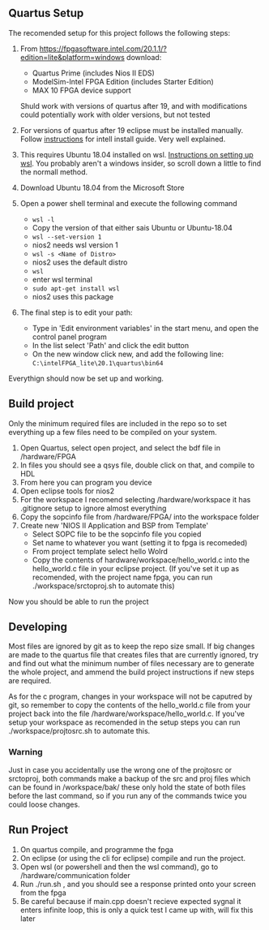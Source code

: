## Quartus Setup

The recomended setup for this project follows the following steps:

1. From https://fpgasoftware.intel.com/20.1.1/?edition=lite&platform=windows download:
    - Quartus Prime (includes Nios II EDS)
    - ModelSim-Intel FPGA Edition (includes Starter Edition)
    - MAX 10 FPGA device support

    Shuld work with versions of quartus after 19, and with modifications could potentially work with older versions, but not tested
2. For versions of quartus after 19 eclipse must be installed manually. Follow [instructions](https://www.intel.com/content/altera-www/global/en_us/index/support/support-resources/knowledge-base/tools/2019/why-does-the-nios--ii-not-installed-after-full-installation-of-t.html) for intell install guide. Very well explained.
3. This requires Ubuntu 18.04 installed on wsl. [Instructions on setting up wsl](https://docs.microsoft.com/en-us/windows/wsl/install-win10). You probably aren't a windows insider, so scroll down a little to find the normall method.
4. Download Ubuntu 18.04 from the Microsoft Store
5. Open a power shell terminal and execute the following command
    - ``` wsl -l ```
    - Copy the version of that either sais Ubuntu or Ubuntu-18.04
    - ``` wsl --set-version 1 ```
    - nios2 needs wsl version 1
    - ``` wsl -s <Name of Distro> ```
    - nios2 uses the default distro
    - ``` wsl ```
    - enter wsl terminal
    - ``` sudo apt-get install wsl ```
    - nios2 uses this package
6. The final step is to edit your path:
    - Type in 'Edit environment variables' in the start menu, and open the control panel program
    - In the list select 'Path' and click the edit button
    - On the new window click new, and add the following line:
        ``` C:\intelFPGA_lite\20.1\quartus\bin64 ```

Everythign should now be set up and working.

## Build project

Only the minimum required files are included in the repo so to set everything up a few files need to be compiled on your system.

1. Open Quartus, select open project, and select the bdf file in /hardware/FPGA
2. In files you should see a qsys file, double click on that, and compile to HDL
3. From here you can program you device
4. Open eclipse tools for nios2
5. For the workspace I recomend selecting /hardware/workspace it has .gitignore setup to ignore almost everything
6. Copy the sopcinfo file from /hardware/FPGA/ into the workspace folder
7. Create new 'NIOS II Application and BSP from Template'
    - Select SOPC file to be the sopcinfo file you copied
    - Set name to whatever you want (setting it to fpga is recomeded)
    - From project template select hello Wolrd
    - Copy the contents of hardware/workspace/hello_world.c into the hello_world.c file in your eclipse project. (If you've set it up as recomended, with the project name fpga, you can run ./workspace/srctoproj.sh to automate this)

Now you should be able to run the project

## Developing

Most files are ignored by git as to keep the repo size small. If big changes are made to the quartus file that creates files that are currently ignored, try and find out what the minimum number of files necessary are to generate the whole project, and ammend the build project instructions if new steps are required.

As for the c program, changes in your workspace will not be caputred by git, so remember to copy the contents of the hello_world.c file from your project back into the file /hardware/workspace/hello_world.c. If you've setup your workspace as recomended in the setup steps you can run ./workspace/projtosrc.sh to automate this.

### Warning

Just in case you accidentally use the wrong one of the projtosrc or srctoproj, both commands make a backup of the src and proj files which can be found in /workspace/bak/ these only hold the state of both files before the last command, so if you run any of the commands twice you could loose changes.

## Run Project

1. On quartus compile, and programme the fpga
2. On eclipse (or using the cli for eclipse) compile and run the project.
3. Open wsl (or powershell and then the wsl command), go to /hardware/communication folder
4. Run ./run.sh <char>, and you should see a response printed onto your screen from the fpga 
5. Be careful because if main.cpp doesn't recieve expected sygnal it enters infinite loop, this is only a quick test I came up with, will fix this later